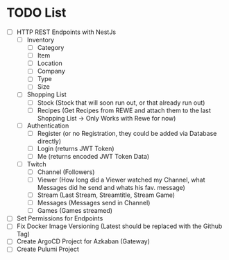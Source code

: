 # TODO List


- [ ] HTTP REST Endpoints with NestJs
    - [ ] Inventory
        - [ ] Category
        - [ ] Item
        - [ ] Location
        - [ ] Company
        - [ ] Type
        - [ ] Size
    - [ ] Shopping List
        - [ ] Stock (Stock that will soon run out, or that already run out)
        - [ ] Recipes (Get Recipes from REWE and attach them to the last Shopping List -> Only Works with Rewe for now)
    - [ ] Authentication
        - [ ] Register (or no Registration, they could be added via Database directly)
        - [ ] Login (returns JWT Token)
        - [ ] Me (returns encoded JWT Token Data)
    - [ ] Twitch
        - [ ] Channel (Followers)
        - [ ] Viewer (How long did a Viewer watched my Channel, what Messages did he send and whats his fav. message)
        - [ ] Stream (Last Stream, Streamtitle, Stream Game)
        - [ ] Messages (Messages send in Channel)
        - [ ] Games (Games streamed)

- [ ] Set Permissions for Endpoints
- [ ] Fix Docker Image Versioning (Latest should be replaced with the Github Tag)
- [ ] Create ArgoCD Project for Azkaban (Gateway)
- [ ] Create Pulumi Project